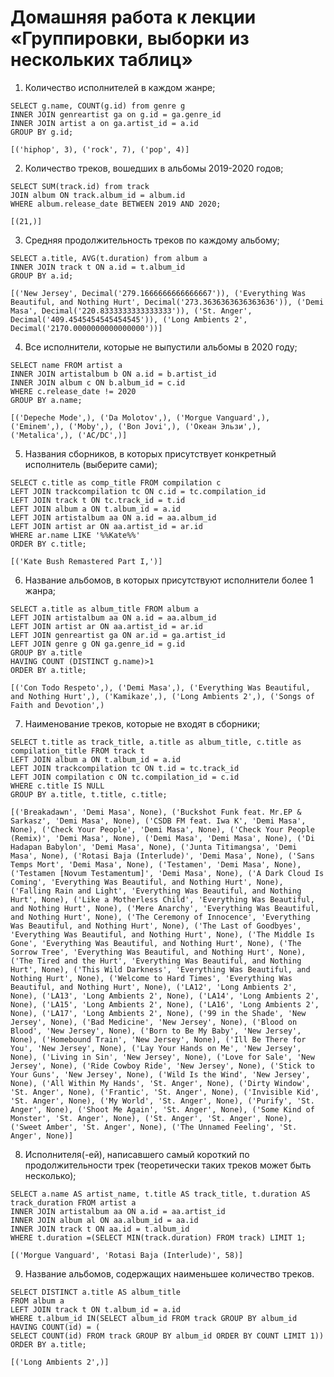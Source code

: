 # Домашняя работа к лекции «Группировки, выборки из нескольких таблиц»

1. Количество исполнителей в каждом жанре;

```
SELECT g.name, COUNT(g.id) from genre g
INNER JOIN genreartist ga on g.id = ga.genre_id
INNER JOIN artist a on ga.artist_id = a.id
GROUP BY g.id; 
```
```buildoutcfg
[('hiphop', 3), ('rock', 7), ('pop', 4)]
```

2. Количество треков, вошедших в альбомы 2019-2020 годов;

```
SELECT SUM(track.id) from track
JOIN album ON track.album_id = album.id
WHERE album.release_date BETWEEN 2019 AND 2020;
```
```buildoutcfg
[(21,)]
```


3. Средняя продолжительность треков по каждому альбому;

```
SELECT a.title, AVG(t.duration) from album a
INNER JOIN track t ON a.id = t.album_id
GROUP BY a.id;
```
```buildoutcfg
[('New Jersey', Decimal('279.1666666666666667')), ('Everything Was Beautiful, and Nothing Hurt', Decimal('273.3636363636363636')), ('Demi Masa', Decimal('220.8333333333333333')), ('St. Anger', Decimal('409.4545454545454545')), ('Long Ambients 2', Decimal('2170.0000000000000000'))]
```
4. Все исполнители, которые не выпустили альбомы в 2020 году;

```
SELECT name FROM artist a
INNER JOIN artistalbum b ON a.id = b.artist_id
INNER JOIN album c ON b.album_id = c.id
WHERE c.release_date != 2020
GROUP BY a.name;
```

```buildoutcfg
[('Depeche Mode',), ('Da Molotov',), ('Morgue Vanguard',), ('Eminem',), ('Moby',), ('Bon Jovi',), ('Океан Эльзи',), ('Metalica',), ('AC/DC',)]
```

5. Названия сборников, в которых присутствует конкретный исполнитель (выберите сами);

```
SELECT c.title as comp_title FROM compilation c
LEFT JOIN trackcompilation tc ON c.id = tc.compilation_id
LEFT JOIN track t ON tc.track_id = t.id
LEFT JOIN album a ON t.album_id = a.id
LEFT JOIN artistalbum aa ON a.id = aa.album_id
LEFT JOIN artist ar ON aa.artist_id = ar.id
WHERE ar.name LIKE '%%Kate%%'
ORDER BY c.title;
```

```buildoutcfg
[('Kate Bush Remastered Part I,')]
```

6. Название альбомов, в которых присутствуют исполнители более 1 жанра;

```
SELECT a.title as album_title FROM album a
LEFT JOIN artistalbum aa ON a.id = aa.album_id
LEFT JOIN artist ar ON aa.artist_id = ar.id
LEFT JOIN genreartist ga ON ar.id = ga.artist_id
LEFT JOIN genre g ON ga.genre_id = g.id
GROUP BY a.title
HAVING COUNT (DISTINCT g.name)>1
ORDER BY a.title;
```
```buildoutcfg
[('Con Todo Respeto',), ('Demi Masa',), ('Everything Was Beautiful, and Nothing Hurt',), ('Kamikaze',), ('Long Ambients 2',), ('Songs of Faith and Devotion',)
```

7. Наименование треков, которые не входят в сборники;

```
SELECT t.title as track_title, a.title as album_title, c.title as compilation_title FROM track t
LEFT JOIN album a ON t.album_id = a.id
LEFT JOIN trackcompilation tc ON t.id = tc.track_id
LEFT JOIN compilation c ON tc.compilation_id = c.id
WHERE c.title IS NULL
GROUP BY a.title, t.title, c.title;
```
```buildoutcfg
[('Breakadawn', 'Demi Masa', None), ('Buckshot Funk feat. Mr.EP & Sarkasz', 'Demi Masa', None), ('CSDB FM feat. Iwa K', 'Demi Masa', None), ('Check Your People', 'Demi Masa', None), ('Check Your People (Remix)', 'Demi Masa', None), ('Demi Masa', 'Demi Masa', None), ('Di Hadapan Babylon', 'Demi Masa', None), ('Junta Titimangsa', 'Demi Masa', None), ('Rotasi Baja (Interlude)', 'Demi Masa', None), ('Sans Temps Mort', 'Demi Masa', None), ('Testamen', 'Demi Masa', None), ('Testamen [Novum Testamentum]', 'Demi Masa', None), ('A Dark Cloud Is Coming', 'Everything Was Beautiful, and Nothing Hurt', None), ('Falling Rain and Light', 'Everything Was Beautiful, and Nothing Hurt', None), ('Like a Motherless Child', 'Everything Was Beautiful, and Nothing Hurt', None), ('Mere Anarchy', 'Everything Was Beautiful, and Nothing Hurt', None), ('The Ceremony of Innocence', 'Everything Was Beautiful, and Nothing Hurt', None), ('The Last of Goodbyes', 'Everything Was Beautiful, and Nothing Hurt', None), ('The Middle Is Gone', 'Everything Was Beautiful, and Nothing Hurt', None), ('The Sorrow Tree', 'Everything Was Beautiful, and Nothing Hurt', None), ('The Tired and the Hurt', 'Everything Was Beautiful, and Nothing Hurt', None), ('This Wild Darkness', 'Everything Was Beautiful, and Nothing Hurt', None), ('Welcome to Hard Times', 'Everything Was Beautiful, and Nothing Hurt', None), ('LA12', 'Long Ambients 2', None), ('LA13', 'Long Ambients 2', None), ('LA14', 'Long Ambients 2', None), ('LA15', 'Long Ambients 2', None), ('LA16', 'Long Ambients 2', None), ('LA17', 'Long Ambients 2', None), ('99 in the Shade', 'New Jersey', None), ('Bad Medicine', 'New Jersey', None), ('Blood on Blood', 'New Jersey', None), ('Born to Be My Baby', 'New Jersey', None), ('Homebound Train', 'New Jersey', None), ('Ill Be There for You', 'New Jersey', None), ('Lay Your Hands on Me', 'New Jersey', None), ('Living in Sin', 'New Jersey', None), ('Love for Sale', 'New Jersey', None), ('Ride Cowboy Ride', 'New Jersey', None), ('Stick to Your Guns', 'New Jersey', None), ('Wild Is the Wind', 'New Jersey', None), ('All Within My Hands', 'St. Anger', None), ('Dirty Window', 'St. Anger', None), ('Frantic', 'St. Anger', None), ('Invisible Kid', 'St. Anger', None), ('My World', 'St. Anger', None), ('Purify', 'St. Anger', None), ('Shoot Me Again', 'St. Anger', None), ('Some Kind of Monster', 'St. Anger', None), ('St. Anger', 'St. Anger', None), ('Sweet Amber', 'St. Anger', None), ('The Unnamed Feeling', 'St. Anger', None)]

```

8. Исполнителя(-ей), написавшего самый короткий по продолжительности трек (теоретически таких треков может быть несколько);

```
SELECT a.name AS artist_name, t.title AS track_title, t.duration AS track_duration FROM artist a
INNER JOIN artistalbum aa ON a.id = aa.artist_id
INNER JOIN album al ON aa.album_id = aa.id
INNER JOIN track t ON aa.id = t.album_id
WHERE t.duration =(SELECT MIN(track.duration) FROM track) LIMIT 1;
```
```buildoutcfg
[('Morgue Vanguard', 'Rotasi Baja (Interlude)', 58)]
```

9. Название альбомов, содержащих наименьшее количество треков.

```
SELECT DISTINCT a.title AS album_title
FROM album a
LEFT JOIN track t ON t.album_id = a.id
WHERE t.album_id IN(SELECT album_id FROM track GROUP BY album_id HAVING COUNT(id) = (
SELECT COUNT(id) FROM track GROUP BY album_id ORDER BY COUNT LIMIT 1))
ORDER BY a.title;
```

```buildoutcfg
[('Long Ambients 2',)]
```